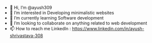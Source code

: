 - 👋 Hi, I’m @ayush309
- 👀 I’m interested in Developing minimalistic websites
- 🌱 I’m currently learning Software development
- 💞️ I’m looking to collaborate on anything related to web development
- 📫 How to reach me 
LinkedIn : https://www.linkedin.com/in/ayush-shrivastava-308

<!---
ayush309/ayush309 is a ✨ special ✨ repository because its `README.md` (this file) appears on your GitHub profile.
You can click the Preview link to take a look at your changes.
--->
